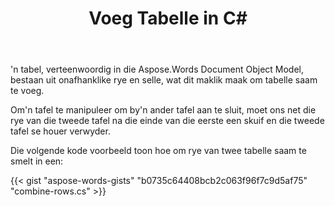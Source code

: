 ﻿---
title: Voeg Tabelle in C#
second_title: Aspose.Words vir .NET
articleTitle: Voeg By Tabelle
linktitle: Voeg By Tabelle
description: "Voeg tabelle in C#. Hoe om twee tabelle saam te voeg in een C#."
type: docs
weight: 90
url: /af/net/join-tables/
---

'n tabel, verteenwoordig in die Aspose.Words Document Object Model, bestaan uit onafhanklike rye en selle, wat dit maklik maak om tabelle saam te voeg.

Om'n tafel te manipuleer om by'n ander tafel aan te sluit, moet ons net die rye van die tweede tafel na die einde van die eerste een skuif en die tweede tafel se houer verwyder.

Die volgende kode voorbeeld toon hoe om rye van twee tabelle saam te smelt in een:

{{< gist "aspose-words-gists" "b0735c64408bcb2c063f96f7c9d5af75" "combine-rows.cs" >}}
